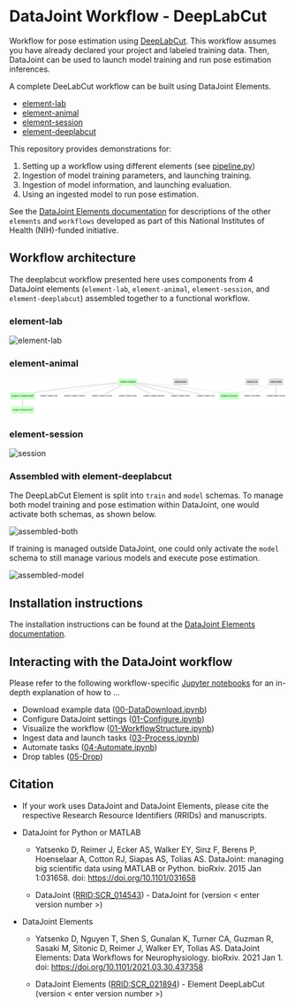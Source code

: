 # DataJoint Workflow - DeepLabCut

Workflow for pose estimation using 
[DeepLabCut](http://www.mackenziemathislab.org/deeplabcut). This workflow assumes you have 
already declared your project and labeled training data. Then, DataJoint can be used to
launch model training and run pose estimation inferences.

A complete DeeLabCut workflow can be built using DataJoint Elements.
+ [element-lab](https://github.com/datajoint/element-lab)
+ [element-animal](https://github.com/datajoint/element-animal)
+ [element-session](https://github.com/datajoint/element-session)
+ [element-deeplabcut](https://github.com/datajoint/element-deeplabcut)

This repository provides demonstrations for:
1. Setting up a workflow using different elements (see [pipeline.py](workflow_deeplabcut/pipeline.py))
2. Ingestion of model training parameters, and launching training.
3. Ingestion of model information, and launching evaluation.
4. Using an ingested model to run pose estimation.

See the [DataJoint Elements documentation](https://elements.datajoint.org) for 
descriptions of the other `elements` and `workflows` developed as part of this National 
Institutes of Health (NIH)-funded initiative.

## Workflow architecture

The deeplabcut workflow presented here uses components from 4 DataJoint elements
(`element-lab`, `element-animal`, `element-session`, and `element-deeplabcut`)
assembled together to a functional workflow.

### element-lab

![element-lab](https://github.com/datajoint/element-lab/blob/main/images/lab_diagram.svg)

### element-animal

![element-animal](
https://github.com/datajoint/element-animal/blob/main/images/subject_diagram.svg)

### element-session

![session](https://github.com/datajoint/element-session/blob/main/images/session_diagram.svg)

### Assembled with element-deeplabcut

The DeepLabCut Element is split into `train` and `model` schemas. To manage both model
training and pose estimation within DataJoint, one would activate both schemas, as
shown below.

![assembled-both](https://github.com/datajoint/element-deeplabcut/blob/main/images/diagram_dlc.svg)

If training is managed outside DataJoint, one could only activate the `model` schema to
still manage various models and execute pose estimation.

![assembled-model](https://github.com/datajoint/element-deeplabcut/blob/main/images/diagram_dlc_model.svg)

## Installation instructions

The installation instructions can be found at the 
[DataJoint Elements documentation](https://elements.datajoint.org/usage/install/).

## Interacting with the DataJoint workflow

Please refer to the following workflow-specific
[Jupyter notebooks](/notebooks) for an in-depth explanation of how to ...
+ Download example data ([00-DataDownload.ipynb](notebooks/00-DataDownload_Optional.ipynb))
+ Configure DataJoint settings ([01-Configure.ipynb](notebooks/01-Configure.ipynb))
+ Visualize the workflow ([01-WorkflowStructure.ipynb](notebooks/01-WorkflowStructure_Optional.ipynb))
+ Ingest data and launch tasks ([03-Process.ipynb](notebooks/03-Process.ipynb))
+ Automate tasks ([04-Automate.ipynb](notebooks/04-Automate_Optional.ipynb))
+ Drop tables ([05-Drop](notebooks/05-Drop_Optional.ipynb))

## Citation

+ If your work uses DataJoint and DataJoint Elements, please cite the respective Research Resource Identifiers (RRIDs) and manuscripts.

+ DataJoint for Python or MATLAB
    + Yatsenko D, Reimer J, Ecker AS, Walker EY, Sinz F, Berens P, Hoenselaar A, Cotton RJ, Siapas AS, Tolias AS. DataJoint: managing big scientific data using MATLAB or Python. bioRxiv. 2015 Jan 1:031658. doi: https://doi.org/10.1101/031658

    + DataJoint ([RRID:SCR_014543](https://scicrunch.org/resolver/SCR_014543)) - DataJoint for <Python or MATLAB> (version < enter version number >)

+ DataJoint Elements
    + Yatsenko D, Nguyen T, Shen S, Gunalan K, Turner CA, Guzman R, Sasaki M, Sitonic D, Reimer J, Walker EY, Tolias AS. DataJoint Elements: Data Workflows for Neurophysiology. bioRxiv. 2021 Jan 1. doi: https://doi.org/10.1101/2021.03.30.437358

    + DataJoint Elements ([RRID:SCR_021894](https://scicrunch.org/resolver/SCR_021894)) - Element DeepLabCut (version < enter version number >)